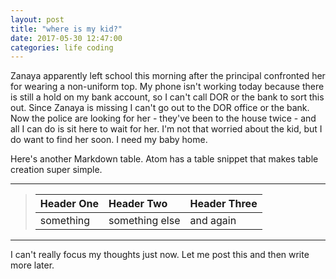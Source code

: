 ```yaml
---
layout: post
title: "where is my kid?"
date: 2017-05-30 12:47:00
categories: life coding
---
```


Zanaya apparently left school this morning after the principal confronted her for wearing a non-uniform top. My phone isn't working today because there is still a hold on my bank account, so I can't call DOR or the bank to sort this out. Since Zanaya is missing I can't go out to the DOR office or the bank. Now the police are looking for her - they've been to the house twice - and all I can do is sit here to wait for her. I'm not that worried about the kid, but I do want to find her soon. I need my baby home.

Here's another Markdown table. Atom has a table snippet that makes table creation super simple.

-----------------------------------------------------------------
>| **Header One**     | **Header Two**     | **Header Three**    |
>| :-------------     | :-------------     | :--------------     |
>| something          | something else     | and again           |

-----------------------------------------------------------------

I can't really focus my thoughts just now. Let me post this and then write more later.
